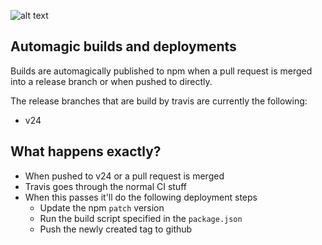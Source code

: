 ![alt text](https://a.slack-edge.com/7bf4/img/services/travis_128.png "Travis")

## Automagic builds and deployments

Builds are automagically published to npm when a pull request is merged into a release branch or when pushed to directly.

The release branches that are build by travis are currently the following:
- v24

## What happens exactly?
- When pushed to v24 or a pull request is merged
- Travis goes through the normal CI stuff
- When this passes it'll do the following deployment steps
    - Update the npm `patch` version
    - Run the build script specified in the `package.json`
    - Push the newly created tag to github


